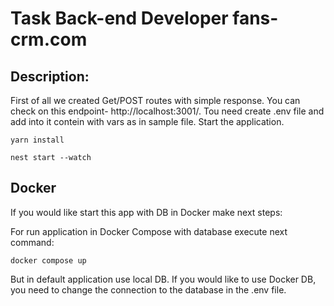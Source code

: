 # Task Back-end Developer fans-crm.com
## Description:
First of all we created Get/POST routes with simple response.
You can check on this endpoint- http://localhost:3001/.
Tou need create .env file and add into it contein with vars as in sample file.
Start the application.
```
yarn install

nest start --watch
```
## Docker
If you would like start this app with DB  in Docker make next steps:

For run application in Docker Compose with database execute next command:
```
docker compose up
```
But in default application use local DB. If you would like to use Docker DB, 
you need to change the connection to the database in the .env file.
